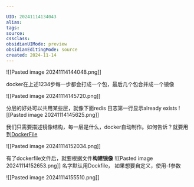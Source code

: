```yaml
---

UID: 20241114134043 
alias: 
tags: 
source: 
cssclass: 
obsidianUIMode: preview
obsidianEditingMode: source
created: 2024-11-14
---
```



![[Pasted image 20241114144048.png]]


docker在上述1234步每一步都会打成一个包，最后几个包合并成一个镜像


![[Pasted image 20241114145720.png]]

分层的好处可以共用某些层，就像下面redis 日志第一行显示already exists
![[Pasted image 20241114145625.png]]

我们只需要描述镜像结构，每一层是什么，docker自动制作。如何告诉？就要用到[DockerFile](DockerFile文件)

![[Pasted image 20241114152034.png]]

有了dockerfile文件后，就要根据文件**构建镜像**
![[Pasted image 20241114152653.png]]
名字默认用Dockfile， 如果想要自定义，使用-f参数


![[Pasted image 20241114155510.png]]